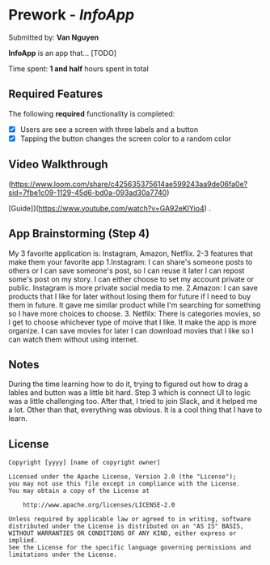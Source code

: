 # Prework - *InfoApp*

Submitted by: **Van Nguyen**

**InfoApp** is an app that... [TODO] 

Time spent: **1 and half** hours spent in total

## Required Features

The following **required** functionality is completed:

- [x] Users are see a screen with three labels and a button
- [x] Tapping the button changes the screen color to a random color
 
## Video Walkthrough

(https://www.loom.com/share/c425635375614ae599243aa9de06fa0e?sid=7fbe1c09-1129-45d6-bd0a-093ad30a7740)

[Guide]](https://www.youtube.com/watch?v=GA92eKlYio4) .

## App Brainstorming (Step 4)
My 3 favorite application is: Instagram, Amazon, Netflix.
2-3 features that make them your favorite app
1.Instagram:
I can share's someone posts to others or I can save someone's post, so I can reuse it later
I can repost some's post on my story.
I can either choose to set my account private or public. Instagram is more private social media to me.
2.Amazon:
I can save products that I like for later without losing them for future if I need to buy them in future.
It gave me similar product while I'm searching for something so I have more choices to choose.
3. Netfilx:
There is categories movies, so I get to choose whichever type of moive that I like. It make the app is more organize.
I can save movies for later
I can download movies that I like so I can watch them without using internet.

## Notes

During the time learning how to do it, trying to figured out how to drag a lables and button was a little bit hard.
Step 3 which is connect UI to logic was a little challenging too. After that, I tried to join Slack, and it helped me a lot.
Other than that, everything was obvious. It is a cool thing that I have to learn.

## License

    Copyright [yyyy] [name of copyright owner]

    Licensed under the Apache License, Version 2.0 (the "License");
    you may not use this file except in compliance with the License.
    You may obtain a copy of the License at

        http://www.apache.org/licenses/LICENSE-2.0

    Unless required by applicable law or agreed to in writing, software
    distributed under the License is distributed on an "AS IS" BASIS,
    WITHOUT WARRANTIES OR CONDITIONS OF ANY KIND, either express or implied.
    See the License for the specific language governing permissions and
    limitations under the License.

